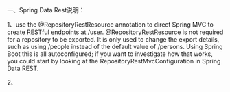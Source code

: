 一、Spring Data Rest说明：

1、use the @RepositoryRestResource annotation to direct Spring MVC to create RESTful endpoints at /user. @RepositoryRestResource is not required for a repository to be exported. It is only used to change the export details, such as using /people instead of the default value of /persons. Using Spring Boot this is all autoconfigured; if you want to investigate how that works, you could start by looking at the RepositoryRestMvcConfiguration in Spring Data REST.

2、
